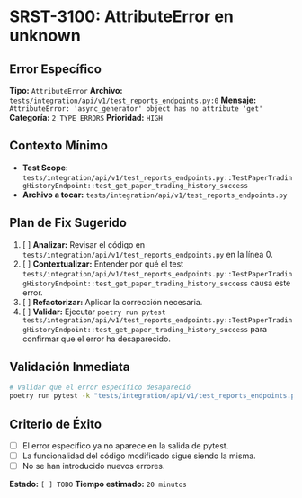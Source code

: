 # SRST-3100: AttributeError en unknown

## Error Específico
**Tipo:** `AttributeError`
**Archivo:** `tests/integration/api/v1/test_reports_endpoints.py:0`
**Mensaje:** `AttributeError: 'async_generator' object has no attribute 'get'`
**Categoría:** `2_TYPE_ERRORS`
**Prioridad:** `HIGH`

## Contexto Mínimo
- **Test Scope:** `tests/integration/api/v1/test_reports_endpoints.py::TestPaperTradingHistoryEndpoint::test_get_paper_trading_history_success`
- **Archivo a tocar:** `tests/integration/api/v1/test_reports_endpoints.py`

## Plan de Fix Sugerido
1. [ ] **Analizar:** Revisar el código en `tests/integration/api/v1/test_reports_endpoints.py` en la línea 0.
2. [ ] **Contextualizar:** Entender por qué el test `tests/integration/api/v1/test_reports_endpoints.py::TestPaperTradingHistoryEndpoint::test_get_paper_trading_history_success` causa este error.
3. [ ] **Refactorizar:** Aplicar la corrección necesaria.
4. [ ] **Validar:** Ejecutar `poetry run pytest tests/integration/api/v1/test_reports_endpoints.py::TestPaperTradingHistoryEndpoint::test_get_paper_trading_history_success` para confirmar que el error ha desaparecido.

## Validación Inmediata
```bash
# Validar que el error específico desapareció
poetry run pytest -k "tests/integration/api/v1/test_reports_endpoints.py::TestPaperTradingHistoryEndpoint::test_get_paper_trading_history_success" -v
```

## Criterio de Éxito
- [ ] El error específico ya no aparece en la salida de pytest.
- [ ] La funcionalidad del código modificado sigue siendo la misma.
- [ ] No se han introducido nuevos errores.

**Estado:** `[ ] TODO`
**Tiempo estimado:** `20 minutos`
